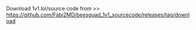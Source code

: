 Download 1v1.lol/source code from >> https://github.com/Fabi2MD/beesquad_1v1_sourcecode/releases/tag/download
